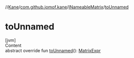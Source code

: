 //[Kane](../../index.md)/[com.github.jomof.kane](../index.md)/[INameableMatrix](index.md)/[toUnnamed](to-unnamed.md)



# toUnnamed  
[jvm]  
Content  
abstract override fun [toUnnamed](to-unnamed.md)(): [MatrixExpr](../-matrix-expr/index.md)  



